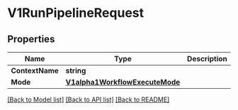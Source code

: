 # V1RunPipelineRequest

## Properties

Name | Type | Description | Notes
------------ | ------------- | ------------- | -------------
**ContextName** | **string** |  | 
**Mode** | [**V1alpha1WorkflowExecuteMode**](V1alpha1WorkflowExecuteMode.md) |  | [optional] 

[[Back to Model list]](../README.md#documentation-for-models) [[Back to API list]](../README.md#documentation-for-api-endpoints) [[Back to README]](../README.md)


